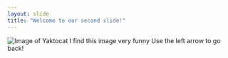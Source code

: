 ```yaml
---
layout: slide
title: "Welcome to our second slide!"
---
```

![Image of Yaktocat](https://octodex.github.com/images/yaktocat.png) I find this image very funny
Use the left arrow to go back!
